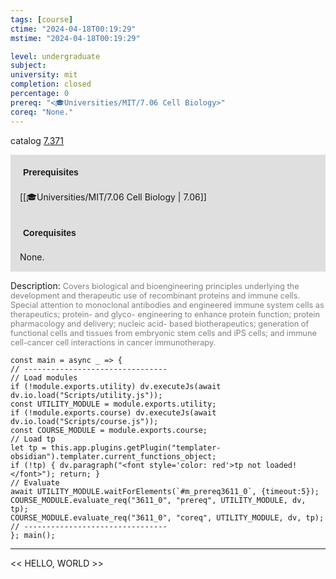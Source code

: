 ```yaml
---
tags: [course]
ctime: "2024-04-18T00:19:29"
mstime: "2024-04-18T00:19:29"

level: undergraduate
subject: 
university: mit
completion: closed
percentage: 0
prereq: "<🎓Universities/MIT/7.06 Cell Biology>"
coreq: "None."
---
```


catalog [7.371](http://student.mit.edu/catalog/m7a.html#7.371)

<span style="display: block; padding: 15px; background-color: rgb(100, 100, 100, 0.2);"><font id="m_prereq3611_0" style="display: block; font-family: Arial, sans-serif; font-weight: bold; padding: 5px">Prerequisites</font><br><span id="prereq3611_0">[[🎓Universities/MIT/7.06 Cell Biology | 7.06]]</span></span>
<span style="display: block; padding: 15px; background-color: rgb(100, 100, 100, 0.2);"><font id="m_coreq3611_0" style="display: block; font-family: Arial, sans-serif; font-weight: bold; padding: 5px">Corequisites</font><br><span id="coreq3611_0">None.</span></span>

<font style="">Description:</font>
<font style="color: grey; font-size: 0.8rem;">Covers biological and bioengineering principles underlying the development and therapeutic use of recombinant proteins and immune cells. Special attention to monoclonal antibodies and engineered immune system cells as therapeutics; protein- and glyco- engineering to enhance protein function; protein pharmacology and delivery; nucleic acid- based biotherapeutics; generation of functional cells and tissues from embryonic stem cells and iPS cells; and immune cell-cancer cell interactions in cancer immunotherapy.</font>

```dataviewjs
const main = async _ => {
// --------------------------------
// Load modules
if (!module.exports.utility) dv.executeJs(await dv.io.load("Scripts/utility.js"));
const UTILITY_MODULE = module.exports.utility;
if (!module.exports.course) dv.executeJs(await dv.io.load("Scripts/course.js"));
const COURSE_MODULE = module.exports.course;
// Load tp
let tp = this.app.plugins.getPlugin("templater-obsidian").templater.current_functions_object;
if (!tp) { dv.paragraph("<font style='color: red'>tp not loaded!</font>"); return; }
// Evaluate
await UTILITY_MODULE.waitForElements(`#m_prereq3611_0`, {timeout:5});
COURSE_MODULE.evaluate_req("3611_0", "prereq", UTILITY_MODULE, dv, tp);
COURSE_MODULE.evaluate_req("3611_0", "coreq", UTILITY_MODULE, dv, tp);
// --------------------------------
}; main();
```

---

<< HELLO, WORLD >>

